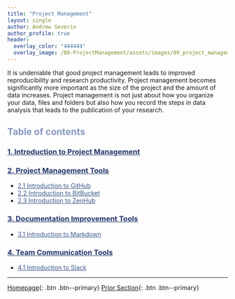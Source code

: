 ```yaml
---
title: "Project Management"
layout: single
author: Andrew Severin
author_profile: true
header:
  overlay_color: "444444"
  overlay_image: /09-ProjectManagement/assets/images/09_project_management_banner.png
---
```



It is undeniable that good project management leads to improved reproducibility and research productivity.  Project management becomes significantly more important as the size of the project and the amount of data increases. Project management is not just about how you organize your data, files and folders but also how you record the steps in data analysis that leads to the publication of your research.  


## <span style="color: #8997c1;">Table of contents</span>

### **<a href="01-intro-to-project-management" style="color: #24376b;">1. Introduction to Project Management</a>**

### **<a href="01-SOURCE-CODE/01-code-mamangement-tools" style="color: #24376b;">2. Project Management Tools</a>**
* <a href="01-SOURCE-CODE/02-intro-to-github" style="color: #3f5a8a;">2.1 Introduction to GitHub</a>
* <a href="01-SOURCE-CODE/03-intro-to-bitbucket" style="color: #3f5a8a;">2.2 Introduction to BitBucket</a>
* <a href="01-SOURCE-CODE/04-intro-to-zenhub" style="color: #3f5a8a;">2.3 Introduction to ZenHub</a>

### **<a href="02-DOCUMENTATION/01-documentation-improvement-tools" style="color: #24376b;">3. Documentation Improvement Tools</a>**
* <a href="02-DOCUMENTATION/02-intro-to-markdown" style="color: #3f5a8a;">3.1 Introduction to Markdown</a>

### **<a href="03-COMMUNICATION/01-team-communication-tools" style="color: #24376b;">4. Team Communication Tools</a>**
* <a href="02-intro-to-slack" style="color: #3f5a8a;">4.1 Introduction to Slack</a>


---

[Homepage](../index.md){: .btn  .btn--primary}
[Prior Section](../08-DataVisualization/00-DataVisualization-LandingPage){: .btn  .btn--primary}
<!-- [Next Section](04-DevelopmentEnvironment/00-DevelopmentEnvironment-LandingPage){: .btn  .btn--primary} -->
